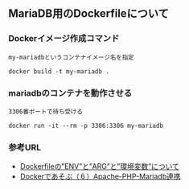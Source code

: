 ## MariaDB用のDockerfileについて

### Dockerイメージ作成コマンド
```
my-mariadbというコンテナイメージ名を指定

docker build -t my-mariadb .
```

### mariadbのコンテナを動作させる
```
3306番ポートで待ち受ける

docker run -it --rm -p 3306:3306 my-mariadb
```

### 参考URL
- [Dockerfileの”ENV”と”ARG”と”環境変数”について](https://techblog.recochoku.jp/1979)
- [Dockerであそぶ（６）Apache-PHP-Mariadb連携](http://tech.pjin.jp/blog/2016/01/04/docker%E3%81%A7%E3%81%82%E3%81%9D%E3%81%B6%EF%BC%88%EF%BC%96%EF%BC%89apache-php-mysql%E9%80%A3%E6%90%BA/)
